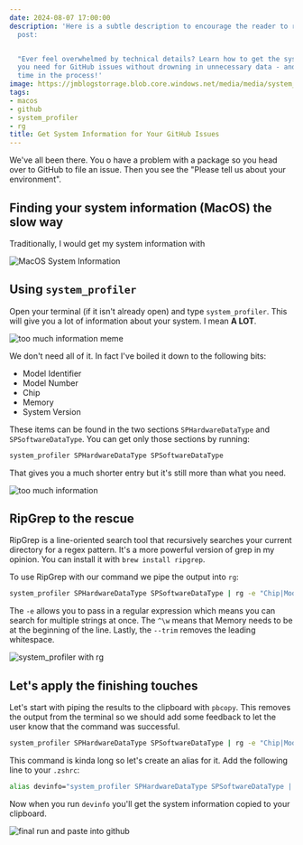 ```yaml
---
date: 2024-08-07 17:00:00
description: 'Here is a subtle description to encourage the reader to read the blog
  post:


  "Ever feel overwhelmed by technical details? Learn how to get the system information
  you need for GitHub issues without drowning in unnecessary data - and save yourself
  time in the process!'
image: https://jmblogstorrage.blob.core.windows.net/media/media/system_profiler_harware_software_filtered.png
tags:
- macos
- github
- system_profiler
- rg
title: Get System Information for Your GitHub Issues
---
```


We've all been there. You o have a problem with a package so you head over to GitHub to file an issue. Then you see the "Please tell us about your environment".

## Finding your system information (MacOS) the slow way

Traditionally, I would get my system information with

![MacOS System Information](https://jmblogstorrage.blob.core.windows.net/media/media/macos_system_info.gif)

## Using `system_profiler`

Open your terminal (if it isn't already open) and type `system_profiler`. This will give you a lot of information about your system. I mean **A LOT**.

![too much information meme](https://jmblogstorrage.blob.core.windows.net/media/media/oh_no_system_profiler_millionaire.jpg)

We don't need all of it. In fact I've boiled it down to the following bits:

- Model Identifier
- Model Number
- Chip
- Memory
- System Version

These items can be found in the two sections `SPHardwareDataType` and `SPSoftwareDataType`. You can get only those sections by running:

```sh
system_profiler SPHardwareDataType SPSoftwareDataType
```

That gives you a much shorter entry but it's still more than what you need.

![too much information](https://jmblogstorrage.blob.core.windows.net/media/media/system_profiler_hardware_software_full.png)

## RipGrep to the rescue

RipGrep is a line-oriented search tool that recursively searches your current directory for a regex pattern. It's a more powerful version of grep in my opinion. You can install it with `brew install ripgrep`.

To use RipGrep with our command we pipe the output into `rg`:

```sh
system_profiler SPHardwareDataType SPSoftwareDataType | rg -e "Chip|Model|System Version|^\W*Memory" --trim
```

The `-e` allows you to pass in a regular expression which means you can search for multiple strings at once. The `^\w` means that Memory needs to be at the beginning of the line. Lastly, the `--trim` removes the leading whitespace.

![system_profiler with rg](https://jmblogstorrage.blob.core.windows.net/media/media/system_profiler_harware_software_filtered.png)

## Let's apply the finishing touches

Let's start with piping the results to the clipboard with `pbcopy`. This removes the output from the terminal so we should add some feedback to let the user know that the command was successful.

```sh
system_profiler SPHardwareDataType SPSoftwareDataType | rg -e "Chip|Model|System Version|^\W*Memory" --trim | pbcopy; echo "System information copied to clipboard"
```

This command is kinda long so let's create an alias for it. Add the following line to your `.zshrc`:

```sh
alias devinfo="system_profiler SPHardwareDataType SPSoftwareDataType | rg -e 'Chip|Model|System Version|^\W*Memory' --trim | pbcopy; echo 'System information copied to clipboard'"
```

Now when you run `devinfo` you'll get the system information copied to your clipboard.

![final run and paste into github](https://jmblogstorrage.blob.core.windows.net/media/media/devinfo_final.gif)
